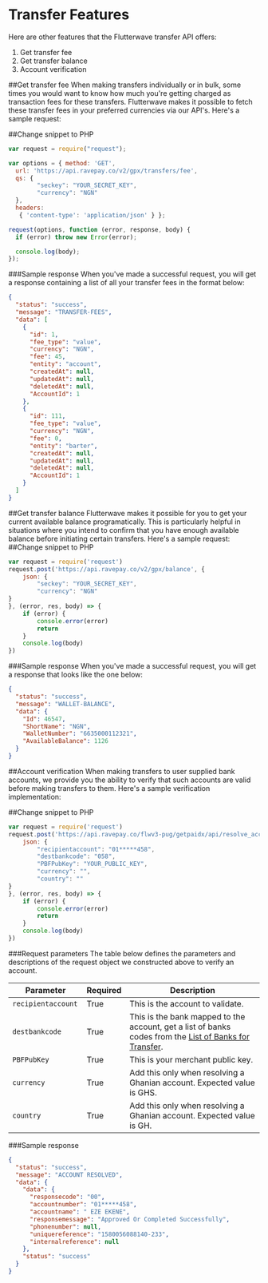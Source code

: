 # Transfer Features
Here are other features that the Flutterwave transfer API offers:

1. Get transfer fee
2. Get transfer balance
3. Account verification

##Get transfer fee
When making transfers individually or in bulk, some times you would want to know how much you're getting charged as transaction fees for these transfers. Flutterwave makes it possible to fetch these transfer fees in your preferred currencies via our API's. Here's a sample request:

##Change snippet to PHP
```javascript
var request = require("request");

var options = { method: 'GET',
  url: 'https://api.ravepay.co/v2/gpx/transfers/fee',
  qs: { 
        "seckey": "YOUR_SECRET_KEY",
        "currency": "NGN"
  },
  headers:
   { 'content-type': 'application/json' } };

request(options, function (error, response, body) {
  if (error) throw new Error(error);

  console.log(body);
});
``` 

###Sample response
When you've made a successful request, you will get a response containing a list of all your transfer fees in the format below:

```json
{
  "status": "success",
  "message": "TRANSFER-FEES",
  "data": [
    {
      "id": 1,
      "fee_type": "value",
      "currency": "NGN",
      "fee": 45,
      "entity": "account",
      "createdAt": null,
      "updatedAt": null,
      "deletedAt": null,
      "AccountId": 1
    },
    {
      "id": 111,
      "fee_type": "value",
      "currency": "NGN",
      "fee": 0,
      "entity": "barter",
      "createdAt": null,
      "updatedAt": null,
      "deletedAt": null,
      "AccountId": 1
    }
  ]
}
```

##Get transfer balance
Flutterwave makes it possible for you to get your current available balance programatically. This is particularly helpful in situations where you intend to confirm that you have enough available balance before initiating certain transfers. Here's a sample request:
##Change snippet to PHP

```javascript
var request = require('request')
request.post('https://api.ravepay.co/v2/gpx/balance', {
    json: {
        "seckey": "YOUR_SECRET_KEY",
        "currency": "NGN"
}
}, (error, res, body) => {
    if (error) {
        console.error(error)
        return
    }
    console.log(body)
})
``` 

###Sample response
When you've made a successful request, you will get a response that looks like the one below:

```json
{
  "status": "success",
  "message": "WALLET-BALANCE",
  "data": {
    "Id": 46547,
    "ShortName": "NGN",
    "WalletNumber": "6635000112321",
    "AvailableBalance": 1126
  }
}
```

##Account verification
When making transfers to user supplied bank accounts, we provide you the ability to verify that such accounts are valid before making transfers to them. Here's a sample verification implementation:

##Change snippet to PHP

```javascript
var request = require('request')
request.post('https://api.ravepay.co/flwv3-pug/getpaidx/api/resolve_account', {
    json: {
        "recipientaccount": "01*****458",
        "destbankcode": "058",
        "PBFPubKey": "YOUR_PUBLIC_KEY",
        "currency": "",
        "country": ""
}
}, (error, res, body) => {
    if (error) {
        console.error(error)
        return
    }
    console.log(body)
})
``` 

###Request parameters
The table below defines the parameters and descriptions of the request object we constructed above to verify an account. 

| Parameter 	| Required 	| Description 	|
|-----------------	|----------	|---------------------------------------------------------------------------------------------------------------------------------------------------------------------------------------------------------------------------------------------------	|
| `recipientaccount ` 	| True 	| This is the account to validate.	|
| `destbankcode ` 	| True 	| This is the bank mapped to the account, get a list of banks codes from the [List of Banks for Transfer](https://developer.flutterwave.com/reference#list-of-banks-for-transfer).	|
| `PBFPubKey ` 	| True 	| This is your merchant public key.| 
`currency ` 	| True 	| Add this only when resolving a Ghanian account. Expected value is GHS.
`country ` 	| True 	| Add this only when resolving a Ghanian account. Expected value is GH. 


###Sample response

```json
{
  "status": "success",
  "message": "ACCOUNT RESOLVED",
  "data": {
    "data": {
      "responsecode": "00",
      "accountnumber": "01*****458",
      "accountname": " EZE EKENE",
      "responsemessage": "Approved Or Completed Successfully",
      "phonenumber": null,
      "uniquereference": "1580056088140-233",
      "internalreference": null
    },
    "status": "success"
  }
}
```